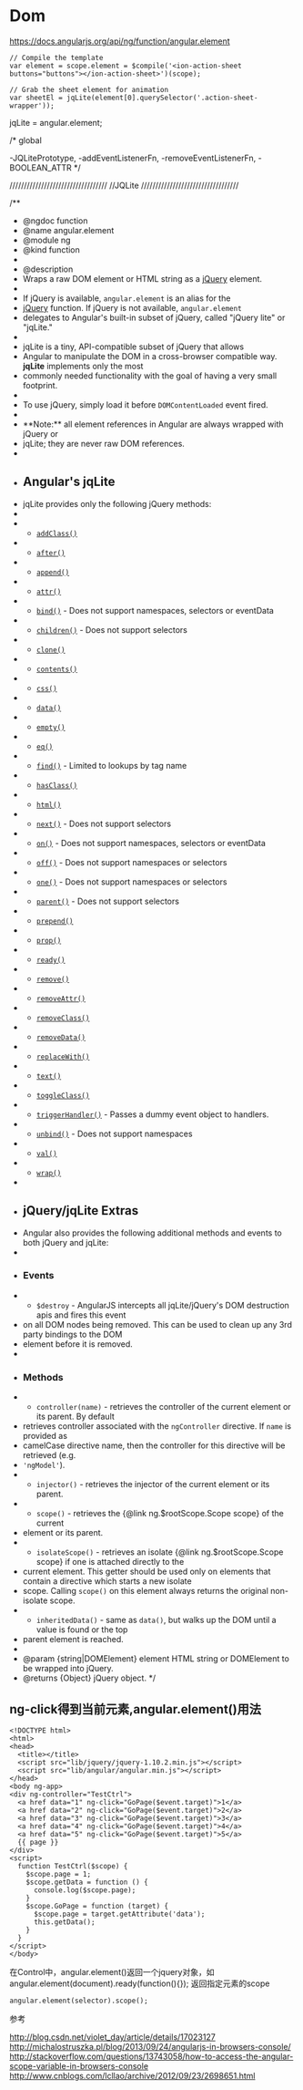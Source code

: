 # Dom 

https://docs.angularjs.org/api/ng/function/angular.element


    // Compile the template
    var element = scope.element = $compile('<ion-action-sheet buttons="buttons"></ion-action-sheet>')(scope);

    // Grab the sheet element for animation
    var sheetEl = jqLite(element[0].querySelector('.action-sheet-wrapper'));


jqLite = angular.element;



/* global

  -JQLitePrototype,
  -addEventListenerFn,
  -removeEventListenerFn,
  -BOOLEAN_ATTR
*/

//////////////////////////////////
//JQLite
//////////////////////////////////

/**
 * @ngdoc function
 * @name angular.element
 * @module ng
 * @kind function
 *
 * @description
 * Wraps a raw DOM element or HTML string as a [jQuery](http://jquery.com) element.
 *
 * If jQuery is available, `angular.element` is an alias for the
 * [jQuery](http://api.jquery.com/jQuery/) function. If jQuery is not available, `angular.element`
 * delegates to Angular's built-in subset of jQuery, called "jQuery lite" or "jqLite."
 *
 * <div class="alert alert-success">jqLite is a tiny, API-compatible subset of jQuery that allows
 * Angular to manipulate the DOM in a cross-browser compatible way. **jqLite** implements only the most
 * commonly needed functionality with the goal of having a very small footprint.</div>
 *
 * To use jQuery, simply load it before `DOMContentLoaded` event fired.
 *
 * <div class="alert">**Note:** all element references in Angular are always wrapped with jQuery or
 * jqLite; they are never raw DOM references.</div>
 *
 * ## Angular's jqLite
 * jqLite provides only the following jQuery methods:
 *
 * - [`addClass()`](http://api.jquery.com/addClass/)
 * - [`after()`](http://api.jquery.com/after/)
 * - [`append()`](http://api.jquery.com/append/)
 * - [`attr()`](http://api.jquery.com/attr/)
 * - [`bind()`](http://api.jquery.com/bind/) - Does not support namespaces, selectors or eventData
 * - [`children()`](http://api.jquery.com/children/) - Does not support selectors
 * - [`clone()`](http://api.jquery.com/clone/)
 * - [`contents()`](http://api.jquery.com/contents/)
 * - [`css()`](http://api.jquery.com/css/)
 * - [`data()`](http://api.jquery.com/data/)
 * - [`empty()`](http://api.jquery.com/empty/)
 * - [`eq()`](http://api.jquery.com/eq/)
 * - [`find()`](http://api.jquery.com/find/) - Limited to lookups by tag name
 * - [`hasClass()`](http://api.jquery.com/hasClass/)
 * - [`html()`](http://api.jquery.com/html/)
 * - [`next()`](http://api.jquery.com/next/) - Does not support selectors
 * - [`on()`](http://api.jquery.com/on/) - Does not support namespaces, selectors or eventData
 * - [`off()`](http://api.jquery.com/off/) - Does not support namespaces or selectors
 * - [`one()`](http://api.jquery.com/one/) - Does not support namespaces or selectors
 * - [`parent()`](http://api.jquery.com/parent/) - Does not support selectors
 * - [`prepend()`](http://api.jquery.com/prepend/)
 * - [`prop()`](http://api.jquery.com/prop/)
 * - [`ready()`](http://api.jquery.com/ready/)
 * - [`remove()`](http://api.jquery.com/remove/)
 * - [`removeAttr()`](http://api.jquery.com/removeAttr/)
 * - [`removeClass()`](http://api.jquery.com/removeClass/)
 * - [`removeData()`](http://api.jquery.com/removeData/)
 * - [`replaceWith()`](http://api.jquery.com/replaceWith/)
 * - [`text()`](http://api.jquery.com/text/)
 * - [`toggleClass()`](http://api.jquery.com/toggleClass/)
 * - [`triggerHandler()`](http://api.jquery.com/triggerHandler/) - Passes a dummy event object to handlers.
 * - [`unbind()`](http://api.jquery.com/unbind/) - Does not support namespaces
 * - [`val()`](http://api.jquery.com/val/)
 * - [`wrap()`](http://api.jquery.com/wrap/)
 *
 * ## jQuery/jqLite Extras
 * Angular also provides the following additional methods and events to both jQuery and jqLite:
 *
 * ### Events
 * - `$destroy` - AngularJS intercepts all jqLite/jQuery's DOM destruction apis and fires this event
 *    on all DOM nodes being removed.  This can be used to clean up any 3rd party bindings to the DOM
 *    element before it is removed.
 *
 * ### Methods
 * - `controller(name)` - retrieves the controller of the current element or its parent. By default
 *   retrieves controller associated with the `ngController` directive. If `name` is provided as
 *   camelCase directive name, then the controller for this directive will be retrieved (e.g.
 *   `'ngModel'`).
 * - `injector()` - retrieves the injector of the current element or its parent.
 * - `scope()` - retrieves the {@link ng.$rootScope.Scope scope} of the current
 *   element or its parent.
 * - `isolateScope()` - retrieves an isolate {@link ng.$rootScope.Scope scope} if one is attached directly to the
 *   current element. This getter should be used only on elements that contain a directive which starts a new isolate
 *   scope. Calling `scope()` on this element always returns the original non-isolate scope.
 * - `inheritedData()` - same as `data()`, but walks up the DOM until a value is found or the top
 *   parent element is reached.
 *
 * @param {string|DOMElement} element HTML string or DOMElement to be wrapped into jQuery.
 * @returns {Object} jQuery object.
 */



##  ng-click得到当前元素,angular.element()用法

	<!DOCTYPE html>
	<html>
	<head>
	  <title></title>
	  <script src="lib/jquery/jquery-1.10.2.min.js"></script>
	  <script src="lib/angular/angular.min.js"></script>
	</head>
	<body ng-app>
	<div ng-controller="TestCtrl">
	  <a href data="1" ng-click="GoPage($event.target)">1</a>
	  <a href data="2" ng-click="GoPage($event.target)">2</a>
	  <a href data="3" ng-click="GoPage($event.target)">3</a>
	  <a href data="4" ng-click="GoPage($event.target)">4</a>
	  <a href data="5" ng-click="GoPage($event.target)">5</a>
	  {{ page }}
	</div>
	<script>
	  function TestCtrl($scope) {
	    $scope.page = 1;
	    $scope.getData = function () {
	      console.log($scope.page);
	    }
	    $scope.GoPage = function (target) {
	      $scope.page = target.getAttribute('data');
	      this.getData();
	    }
	  }
	</script>
	</body>
	
在Control中，angular.element()返回一个jquery对象，如angular.element(document).ready(function(){});
返回指定元素的scope

	angular.element(selector).scope();


参考

http://blog.csdn.net/violet_day/article/details/17023127
http://michalostruszka.pl/blog/2013/09/24/angularjs-in-browsers-console/
http://stackoverflow.com/questions/13743058/how-to-access-the-angular-scope-variable-in-browsers-console
http://www.cnblogs.com/lcllao/archive/2012/09/23/2698651.html